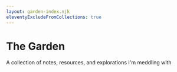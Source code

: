 ```yaml
---
layout: garden-index.njk
eleventyExcludeFromCollections: true
---
```


# The Garden

A collection of notes, resources, and explorations I'm meddling with
